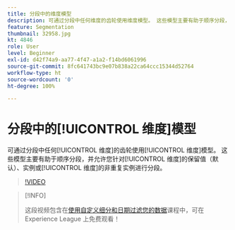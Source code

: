 ```yaml
---
title: 分段中的维度模型
description: 可通过分段中任何维度的齿轮使用维度模型。 这些模型主要有助于顺序分段，并允许您针对维度的保留值（默认）、实例或维度的非重复实例进行分段。
feature: Segmentation
thumbnail: 32958.jpg
kt: 4846
role: User
level: Beginner
exl-id: d42f74a9-aa77-4f47-a1a2-f14bd6061996
source-git-commit: 8fc641743bc9e07b838a22ca64ccc15344d52764
workflow-type: ht
source-wordcount: '0'
ht-degree: 100%

---
```


# 分段中的[!UICONTROL 维度]模型

可通过分段中任何[!UICONTROL 维度]的齿轮使用[!UICONTROL 维度]模型。 这些模型主要有助于顺序分段，并允许您针对[!UICONTROL 维度]的保留值（默认）、实例或[!UICONTROL 维度]的非重复实例进行分段。

>[!VIDEO](https://video.tv.adobe.com/v/32958/?quality=12&learn=on)

>[!INFO]
>
> 这段视频包含在[使用自定义细分和日期过滤您的数据](https://experienceleague.adobe.com/?recommended=Analytics-U-1-2021.1.filterdata)课程中，可在 Experience League 上免费观看！
